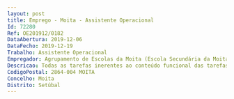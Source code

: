```yaml
--- 
layout: post
title: Emprego - Moita - Assistente Operacional
Id: 72280
Ref: OE201912/0182
DataAbertura: 2019-12-06
DataFecho: 2019-12-19
Trabalho: Assistente Operacional
Empregador: Agrupamento de Escolas da Moita (Escola Secundária da Moita - Sede)
Descricao: Todas as tarefas inerentes ao conteúdo funcional das tarefas de assistente operacional, incluindo serviços de limpeza das instalações das escolas do Agrupamento de Escolas da Moita.
CodigoPostal: 2864-004 MOITA
Concelho: Moita
Distrito: Setúbal
--- 
```

